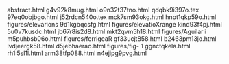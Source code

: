 abstract.html
g4v92k8mug.html
o9n32t37tno.html
qdqbk9i397o.tex
97eq0objbgo.html
j52rdcn540o.tex
mck7sm93okg.html
hnpt1qkp59o.html
figures/elevarions
9d1kgbqcsfg.html
figures/elevatioXrange
kind93f4pj.html
5u0v7kusdc.html
jb67r8is2d8.html
mkt2qvm5h18.html
figures/Aguilarii
m5puhbsb06o.html
figures/ferrigeaR
gf33ucjt858.html
b2463pm13jo.html
lvdjeergk58.html
d5jebhaerao.html
figures/fig- 1
ggnctqkela.html
rh1i5sl1l.html
arm38tfp088.html
n4ejipg9pvg.html